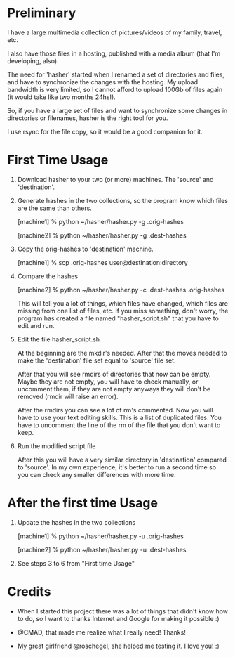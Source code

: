 Preliminary
===========

I have a large multimedia collection of pictures/videos of my family, travel, etc.

I also have those files in a hosting, published with a media album (that I'm developing, also).

The need for 'hasher' started when I renamed a set of directories and files, and have to 
synchronize the changes with the hosting. My upload bandwidth is very limited, so I cannot 
afford to upload 100Gb of files again (it would take like two months 24hs!).

So, if you have a large set of files and want to synchronize some changes in directories or
filenames, hasher is the right tool for you.

I use rsync for the file copy, so it would be a good companion for it.

First Time Usage
================

1) Download hasher to your two (or more) machines. The 'source' and 'destination'.

2) Generate hashes in the two collections, so the program know which files are 
   the same than others.

   [machine1] % python ~/hasher/hasher.py -g .orig-hashes

   [machine2] % python ~/hasher/hasher.py -g .dest-hashes

3) Copy the orig-hashes to 'destination' machine.

   [machine1] % scp .orig-hashes user@destination:directory

4) Compare the hashes

   [machine2] % python ~/hasher/hasher.py -c .dest-hashes .orig-hashes

   This will tell you a lot of things, which files have changed, which files
   are missing from one list of files, etc. If you miss something, don't worry,
   the program has created a file named "hasher_script.sh" that you have to 
   edit and run.

5) Edit the file hasher_script.sh

   At the beginning are the mkdir's needed. After that the moves needed to make
   the 'destination' file set equal to 'source' file set.

   After that you will see rmdirs of directories that now can be empty. Maybe 
   they are not empty, you will have to check manually, or uncomment them, if
   they are not empty anyways they will don't be removed (rmdir will raise an
   error).

   After the rmdirs you can see a lot of rm's commented. Now you will have to
   use your text editing skills. This is a list of duplicated files. You have
   to uncomment the line of the rm of the file that you don't want to keep.

6) Run the modified script file

   After this you will have a very similar directory in 'destination' compared
   to 'source'. In my own experience, it's better to run a second time so you
   can check any smaller differences with more time.

After the first time Usage
==========================

1) Update the hashes in the two collections

   [machine1] % python ~/hasher/hasher.py -u .orig-hashes

   [machine2] % python ~/hasher/hasher.py -u .dest-hashes

2) See steps 3 to 6 from "First time Usage" 


Credits
=======

- When I started this project there was a lot of things that didn't know
  how to do, so I want to thanks Internet and Google for making it possible :)

- @CMAD, that made me realize what I really need! Thanks!

- My great girlfriend @roschegel, she helped me testing it. I love you! :)
